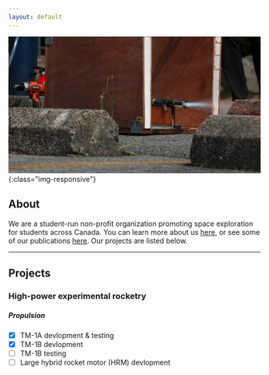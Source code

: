 ```yaml
---
layout: default
---
```


![Reee!](/HA-1.jpeg){:class="img-responsive"}

## About

We are a student-run non-profit organization promoting space exploration for students across Canada. You can learn more about us [here](/more-about.md), or see some of our publications [here](/publications.md). Our projects are listed below.

---

## Projects
### High-power experimental rocketry

##### Propulsion
- [x] TM-1A devlopment & testing 
- [x] TM-1B devlopment
- [ ] TM-1B testing
- [ ] Large hybrid rocket motor (HRM) devlopment
